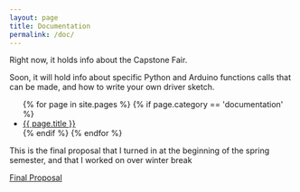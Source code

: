 ```yaml
---
layout: page
title: Documentation
permalink: /doc/
---
```

Right now, it holds info about the Capstone Fair.

Soon, it will hold info about specific Python and Arduino functions calls that can be made,
and how to write your own driver sketch.

<ul>
  {% for page in site.pages %}
	{% if page.category == 'documentation' %}
	  <li><a href="{{site.baseurl}}{{ page.url }}">{{ page.title }}</a></li>
	{% endif %}   <!-- cat-match-p -->
  {% endfor %}  <!-- page -->
</ul>

This is the final proposal that I turned in at the beginning of the spring semester, and that I worked on over winter break

<a href="{{site.baseurl}}/_assets/pdfs/Booth_Final_Proposal.pdf"> Final Proposal </a>